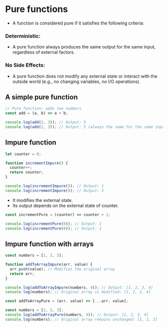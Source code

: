 # Pure functions

- A function is considered pure if it satisfies the following criteria:

### Deterministic:

- A pure function always produces the same output for the same input, regardless of external factors.

### No Side Effects:

- A pure function does not modify any external state or interact with the outside world (e.g., no changing variables, no I/O operations).


## A simple pure function

``` javascript
// Pure function: adds two numbers
const add = (a, b) => a + b;

console.log(add(2, 3)); // Output: 5
console.log(add(2, 3)); // Output: 5 (always the same for the same inputs)
```

## Impure function

``` javascript
let counter = 0;

function incrementImpure() {
  counter++;
  return counter;
}

console.log(incrementImpure()); // Output: 1
console.log(incrementImpure()); // Output: 2

```

- It modifies the external state.
- Its output depends on the external state of counter.

``` javascript
const incrementPure = (counter) => counter + 1;

console.log(incrementPure(0)); // Output: 1
console.log(incrementPure(0)); // Output: 1

```

## Impure function with arrays

``` javascript
const numbers = [1, 2, 3];

function addToArrayImpure(arr, value) {
  arr.push(value); // Modifies the original array
  return arr;
}

console.log(addToArrayImpure(numbers, 4)); // Output: [1, 2, 3, 4]
console.log(numbers); // Original array is modified: [1, 2, 3, 4]

```

``` javascript
const addToArrayPure = (arr, value) => [...arr, value];

const numbers = [1, 2, 3];
console.log(addToArrayPure(numbers, 4)); // Output: [1, 2, 3, 4]
console.log(numbers); // Original array remains unchanged: [1, 2, 3]

```
